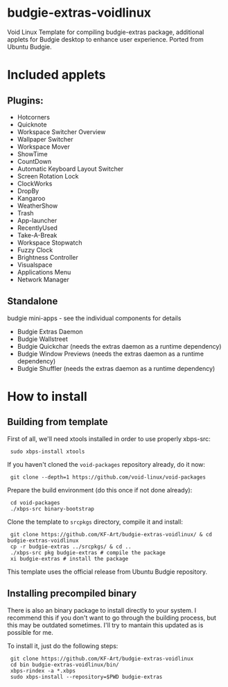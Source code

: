 # budgie-extras-voidlinux
Void Linux Template for compiling budgie-extras package, additional applets for Budgie desktop to enhance user experience. Ported from Ubuntu Budgie.

<H1>Included applets</H1>

## Plugins:

 - Hotcorners
 - Quicknote
 - Workspace Switcher Overview
 - Wallpaper Switcher
 - Workspace Mover
 - ShowTime
 - CountDown
 - Automatic Keyboard Layout Switcher
 - Screen Rotation Lock
 - ClockWorks
 - DropBy
 - Kangaroo
 - WeatherShow
 - Trash
 - App-launcher
 - RecentlyUsed
 - Take-A-Break
 - Workspace Stopwatch
 - Fuzzy Clock
 - Brightness Controller
 - Visualspace
 - Applications Menu
 - Network Manager

## Standalone

budgie mini-apps - see the individual components for details

 - Budgie Extras Daemon
 - Budgie Wallstreet
 - Budgie Quickchar (needs the extras daemon as a runtime dependency)
 - Budgie Window Previews (needs the extras daemon as a runtime dependency)
 - Budgie Shuffler (needs the extras daemon as a runtime dependency)

<H1>How to install</H1>

 <H2>Building from template</H2>

First of all, we'll need xtools installed in order to use properly xbps-src:

     sudo xbps-install xtools

If you haven't cloned the <code>void-packages</code> repository already, do it now:

     git clone --depth=1 https://github.com/void-linux/void-packages

Prepare the build environment (do this once if not done already):

     cd void-packages
     ./xbps-src binary-bootstrap

Clone the template to <code>srcpkgs</code> directory, compile it and install:

     git clone https://github.com/KF-Art/budgie-extras-voidlinux/ & cd budgie-extras-voidlinux
     cp -r budgie-extras ../srcpkgs/ & cd ..
     ./xbps-src pkg budgie-extras # compile the package
     xi budgie-extras # install the package
  
This template uses the official release from Ubuntu Budgie repository.

 <H2>Installing precompiled binary</H2>
There is also an binary package to install directly to your system. I recommend this if you don't want to go through the building process, but this may be outdated sometimes. I'll try to mantain this updated as is possible for me.

To install it, just do the following steps:

     git clone https://github.com/KF-Art/budgie-extras-voidlinux
     cd bin budgie-extras-voidlinux/bin/ 
     xbps-rindex -a *.xbps
     sudo xbps-install --repository=$PWD budgie-extras
